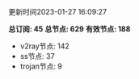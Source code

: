更新时间2023-01-27 16:09:27

**总订阅: 45**
**总节点: 629**
**有效节点: 188**
- v2ray节点: 142
- ss节点: 37
- trojan节点: 9
